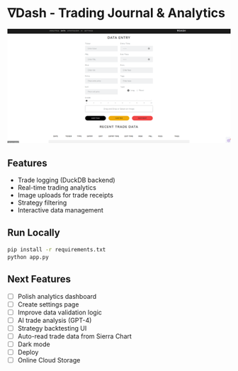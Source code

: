 # ∇Dash - Trading Journal & Analytics  
![Screenshot](assets/screenshot.png)  

## Features  
- Trade logging (DuckDB backend)  
- Real-time trading analytics  
- Image uploads for trade receipts  
- Strategy filtering
- Interactive data management

## Run Locally  
```bash
pip install -r requirements.txt  
python app.py
```

## Next Features  
- [ ] Polish analytics dashboard
- [ ] Create settings page
- [ ] Improve data validation logic
- [ ] AI trade analysis (GPT-4)  
- [ ] Strategy backtesting UI
- [ ] Auto-read trade data from Sierra Chart 
- [ ] Dark mode 
- [ ] Deploy
- [ ] Online Cloud Storage
      
<!-- 
# A first-level heading
## A second-level heading
### A third-level heading


## This'll be a _Helpful_ Section About the Greek Letter Θ!
A heading containing characters not allowed in fragments, UTF-8 characters, two consecutive spaces between the first and second words, and formatting.

## This heading is not unique in the file

TEXT 1

## This heading is not unique in the file

TEXT 2

# Links to the example headings above

Link to the sample section: [Link Text](#sample-section).

Link to the helpful section: [Link Text](#thisll-be-a-helpful-section-about-the-greek-letter-Θ).

Link to the first non-unique section: [Link Text](#this-heading-is-not-unique-in-the-file).

Link to the second non-unique section: [Link Text](#this-heading-is-not-unique-in-the-file-1).

Here is a simple footnote[^1].

A footnote can also have multiple lines[^2].

[^1]: My reference.
[^2]: To add line breaks within a footnote, prefix new lines with 2 spaces.
  This is a second line.

TOOLTIPS

> [!NOTE]
> Useful information that users should know, even when skimming content.

> [!TIP]
> Helpful advice for doing things better or more easily.

> [!IMPORTANT]
> Key information users need to know to achieve their goal.

> [!WARNING]
> Urgent info that needs immediate user attention to avoid problems.

> [!CAUTION]
> Advises about risks or negative outcomes of certain actions.

Text that is not a quote
> Text that is a quote

QUOTING CODE
Some basic Git commands are:
```
git status
git add
git commit
```

Use `git status` to list all new or modified files that haven't yet been committed.
->
